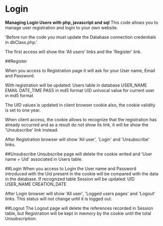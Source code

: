 # Login
**Managing Login Users with php, javascript and sql**
This code allows you to manage user registration and login to your own website.

'Before run the code you must update the Database connection credentials in dbClass.php.'

The first access will show the 'All users' links and the 'Register' link.

##Register

When you access to Registration page it will ask for your User name, Email and Password.

With registration will be updated:
    Users table in database
        USER_NAME
        EMAIL
        DATE_TIME
        PASS in md5 format
        UID univocal value for current user in md5 format

The UID values is updated in client browser cookie also, the cookie validity is set to one year.

When client access, the cookie allows to recognize that the registration has already occurred and as a result do not show its link,
it will be show the 'Unsubscribe' link instead.

After Registration browser will show 'All user', 'Login' and 'Unsubscribe' links.

##Unsubscribe
Unsubscribe page will delete the cookie writed and 'User name + Uid' associated in Users table.

##Login
When you access to Login the User name and Password introduced with the Uid present in the cookie will be compared with the data in the database.
If recognized table Session will be updated:
    UID
    USER_NAME
    CREATION_DATE

After Login browser will show 'All user', 'Logged users pages' and 'Logout' links.
This status will not change until it is logged out.

##Logout
The Logout page will delete the references recorded in Session table, but Registration will be 
kept in memory by the cookie until the total Unsubscription.

